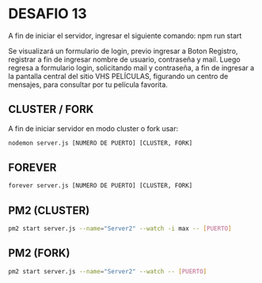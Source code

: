 
# DESAFIO 13

A fin de iniciar el servidor, ingresar el siguiente comando:  npm run start

Se visualizará un formulario de login, previo ingresar a Boton Registro, registrar a fin de ingresar nombre de usuario, contraseña y mail.
Luego regresa a formulario login, solicitando mail y contraseña, a fin de ingresar  a la pantalla central del  sitio VHS PELÍCULAS, figurando  un centro de mensajes, para consultar por tu película favorita.


## CLUSTER / FORK
A fin de iniciar servidor en modo cluster o fork usar:
```sh
nodemon server.js [NUMERO DE PUERTO] [CLUSTER, FORK]
```
## FOREVER
```sh
forever server.js [NUMERO DE PUERTO] [CLUSTER, FORK]
```
## PM2 (CLUSTER)
```sh
pm2 start server.js --name="Server2" --watch -i max -- [PUERTO]
```
## PM2 (FORK)

```sh
pm2 start server.js --name="Server2" --watch -- [PUERTO]
```
